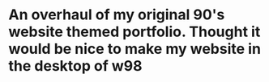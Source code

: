 ﻿# An overhaul of my original 90's website themed portfolio. Thought it would be nice to make my website in the desktop of w98 


